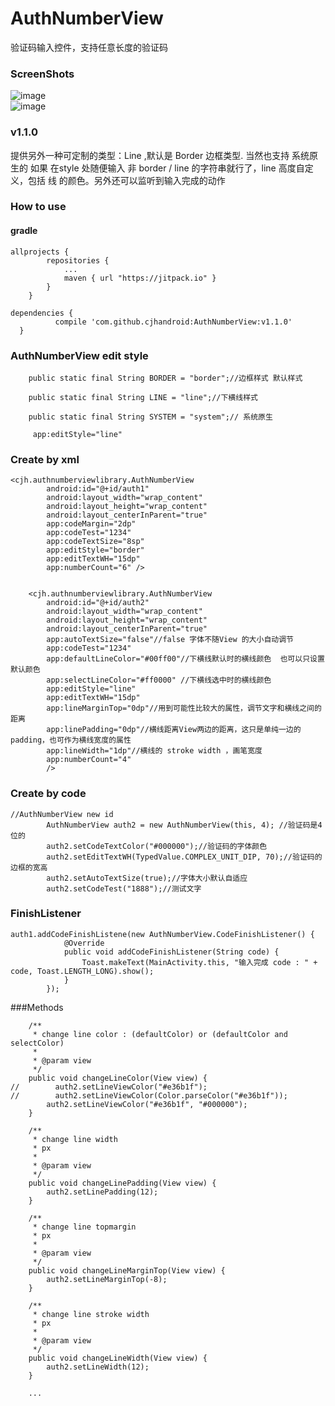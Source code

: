 # AuthNumberView
验证码输入控件，支持任意长度的验证码

### ScreenShots
![image](https://github.com/cjhandroid/AuthNumberView/blob/master/app/src/main/assets/ezgif.com-video-to-gif%20(1).gif)  
 ![image](https://github.com/cjhandroid/AuthNumberView/blob/master/app/src/main/assets/ezgif.com-video-to-gif%20(2).gif)  

### v1.1.0

提供另外一种可定制的类型：Line ,默认是 Border 边框类型. 当然也支持 系统原生的 如果 在style 处随便输入 非 border / line 的字符串就行了，line 高度自定义，包括 线 的颜色。另外还可以监听到输入完成的动作

### How to use

#### gradle

```
allprojects {
		repositories {
			...
			maven { url "https://jitpack.io" }
		}
	}
```

  ```
  dependencies {
	        compile 'com.github.cjhandroid:AuthNumberView:v1.1.0'
	}
  ```

### AuthNumberView edit style
```
    public static final String BORDER = "border";//边框样式 默认样式

    public static final String LINE = "line";//下横线样式

    public static final String SYSTEM = "system";// 系统原生
    
     app:editStyle="line"
```

### Create by xml

```
<cjh.authnumberviewlibrary.AuthNumberView
        android:id="@+id/auth1"
        android:layout_width="wrap_content"
        android:layout_height="wrap_content"
        android:layout_centerInParent="true"
        app:codeMargin="2dp"
        app:codeTest="1234"
        app:codeTextSize="8sp"
        app:editStyle="border"
        app:editTextWH="15dp"
        app:numberCount="6" />
        
```
```
    <cjh.authnumberviewlibrary.AuthNumberView
        android:id="@+id/auth2"
        android:layout_width="wrap_content"
        android:layout_height="wrap_content"
        android:layout_centerInParent="true"
        app:autoTextSize="false"//false 字体不随View 的大小自动调节
        app:codeTest="1234"
        app:defaultLineColor="#00ff00"//下横线默认时的横线颜色  也可以只设置默认颜色
        app:selectLineColor="#ff0000" //下横线选中时的横线颜色
        app:editStyle="line"
        app:editTextWH="15dp"
        app:lineMarginTop="0dp"//用到可能性比较大的属性，调节文字和横线之间的距离
        app:linePadding="0dp"//横线距离View两边的距离，这只是单纯一边的padding，也可作为横线宽度的属性
        app:lineWidth="1dp"//横线的 stroke width ，画笔宽度
        app:numberCount="4"
        />
```
        
        
        
### Create by code

```
//AuthNumberView new id
        AuthNumberView auth2 = new AuthNumberView(this, 4); //验证码是4位的
        auth2.setCodeTextColor("#000000");//验证码的字体颜色
        auth2.setEditTextWH(TypedValue.COMPLEX_UNIT_DIP, 70);//验证码的边框的宽高
        auth2.setAutoTextSize(true);//字体大小默认自适应
        auth2.setCodeTest("1888");//测试文字
```

### FinishListener

```
auth1.addCodeFinishListene(new AuthNumberView.CodeFinishListener() {
            @Override
            public void addCodeFinishListener(String code) {
                Toast.makeText(MainActivity.this, "输入完成 code : " + code, Toast.LENGTH_LONG).show();
            }
        });
```

###Methods
```
    /**
     * change line color : (defaultColor) or (defaultColor and selectColor)
     *
     * @param view
     */
    public void changeLineColor(View view) {
//        auth2.setLineViewColor("#e36b1f");
//        auth2.setLineViewColor(Color.parseColor("#e36b1f"));
        auth2.setLineViewColor("#e36b1f", "#000000");
    }

    /**
     * change line width
     * px
     *
     * @param view
     */
    public void changeLinePadding(View view) {
        auth2.setLinePadding(12);
    }

    /**
     * change line topmargin
     * px
     *
     * @param view
     */
    public void changeLineMarginTop(View view) {
        auth2.setLineMarginTop(-8);
    }

    /**
     * change line stroke width
     * px
     *
     * @param view
     */
    public void changeLineWidth(View view) {
        auth2.setLineWidth(12);
    }
    
    ...
```